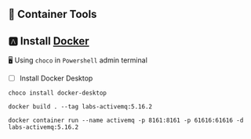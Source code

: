 ## :whale2: Container Tools


## :a: Install  [Docker](https://www.docker.com/)

:desktop_computer: Using `choco` in `Powershell` admin terminal


- [ ] Install Docker Desktop

```
choco install docker-desktop
```


```
docker build . --tag labs-activemq:5.16.2
```


```
docker container run --name activemq -p 8161:8161 -p 61616:61616 -d labs-activemq:5.16.2
```
